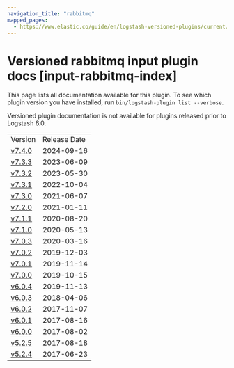 ```yaml
---
navigation_title: "rabbitmq"
mapped_pages:
  - https://www.elastic.co/guide/en/logstash-versioned-plugins/current/input-rabbitmq-index.html
---
```


# Versioned rabbitmq input plugin docs [input-rabbitmq-index]

This page lists all documentation available for this plugin. To see which plugin version you have installed, run `bin/logstash-plugin list --verbose`.

Versioned plugin documentation is not available for plugins released prior to Logstash 6.0.

| | |
| :- | :- |
| Version | Release Date |
| [v7.4.0](v7-4-0-plugins-inputs-rabbitmq.md) | 2024-09-16 |
| [v7.3.3](v7-3-3-plugins-inputs-rabbitmq.md) | 2023-06-09 |
| [v7.3.2](v7-3-2-plugins-inputs-rabbitmq.md) | 2023-05-30 |
| [v7.3.1](v7-3-1-plugins-inputs-rabbitmq.md) | 2022-10-04 |
| [v7.3.0](v7-3-0-plugins-inputs-rabbitmq.md) | 2021-06-07 |
| [v7.2.0](v7-2-0-plugins-inputs-rabbitmq.md) | 2021-01-11 |
| [v7.1.1](v7-1-1-plugins-inputs-rabbitmq.md) | 2020-08-20 |
| [v7.1.0](v7-1-0-plugins-inputs-rabbitmq.md) | 2020-05-13 |
| [v7.0.3](v7-0-3-plugins-inputs-rabbitmq.md) | 2020-03-16 |
| [v7.0.2](v7-0-2-plugins-inputs-rabbitmq.md) | 2019-12-03 |
| [v7.0.1](v7-0-1-plugins-inputs-rabbitmq.md) | 2019-11-14 |
| [v7.0.0](v7-0-0-plugins-inputs-rabbitmq.md) | 2019-10-15 |
| [v6.0.4](v6-0-4-plugins-inputs-rabbitmq.md) | 2019-11-13 |
| [v6.0.3](v6-0-3-plugins-inputs-rabbitmq.md) | 2018-04-06 |
| [v6.0.2](v6-0-2-plugins-inputs-rabbitmq.md) | 2017-11-07 |
| [v6.0.1](v6-0-1-plugins-inputs-rabbitmq.md) | 2017-08-16 |
| [v6.0.0](v6-0-0-plugins-inputs-rabbitmq.md) | 2017-08-02 |
| [v5.2.5](v5-2-5-plugins-inputs-rabbitmq.md) | 2017-08-18 |
| [v5.2.4](v5-2-4-plugins-inputs-rabbitmq.md) | 2017-06-23 |
